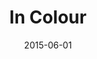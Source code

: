 ---
discogs_id: 7067909
discogs_master_id: 842201
title: In Colour
artists: ['Jamie xx']
date: 2015-06-01
genre: ['Electronic']
image: In Colour-7067909.jpg
label: Young Turks
country: UK
styles: ['House', 'UK Garage']
video: https://www.youtube.com/watch?v=BjLBB-TMa84
---